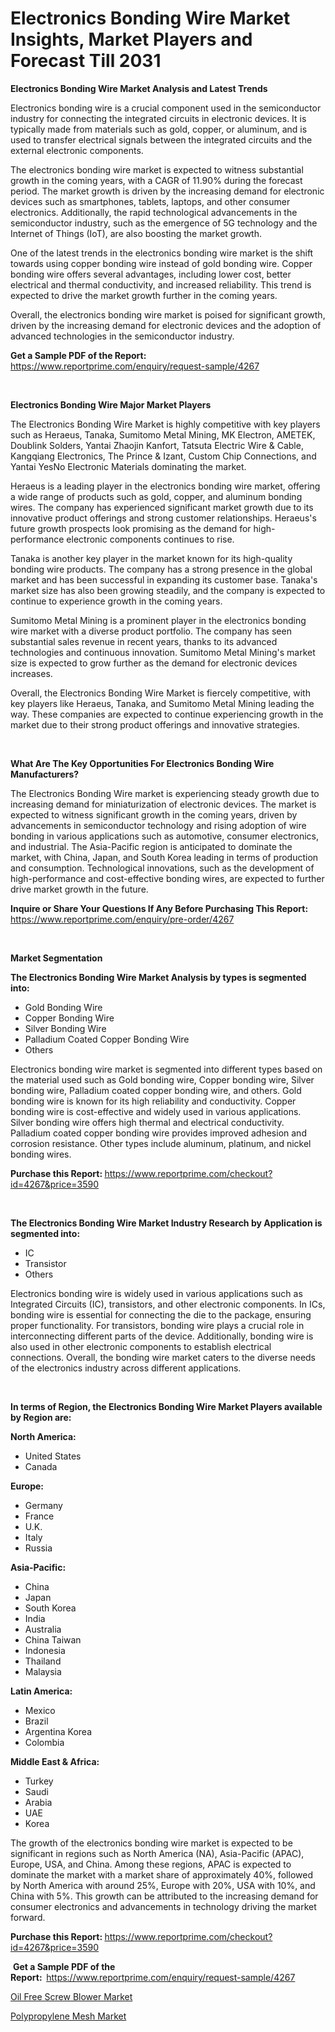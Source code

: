 <p><h1>Electronics Bonding Wire Market Insights, Market Players and Forecast Till 2031</h1></p><p><strong>Electronics Bonding Wire Market Analysis and Latest Trends</strong></p>
<p><p>Electronics bonding wire is a crucial component used in the semiconductor industry for connecting the integrated circuits in electronic devices. It is typically made from materials such as gold, copper, or aluminum, and is used to transfer electrical signals between the integrated circuits and the external electronic components.</p><p>The electronics bonding wire market is expected to witness substantial growth in the coming years, with a CAGR of 11.90% during the forecast period. The market growth is driven by the increasing demand for electronic devices such as smartphones, tablets, laptops, and other consumer electronics. Additionally, the rapid technological advancements in the semiconductor industry, such as the emergence of 5G technology and the Internet of Things (IoT), are also boosting the market growth.</p><p>One of the latest trends in the electronics bonding wire market is the shift towards using copper bonding wire instead of gold bonding wire. Copper bonding wire offers several advantages, including lower cost, better electrical and thermal conductivity, and increased reliability. This trend is expected to drive the market growth further in the coming years.</p><p>Overall, the electronics bonding wire market is poised for significant growth, driven by the increasing demand for electronic devices and the adoption of advanced technologies in the semiconductor industry.</p></p>
<p><strong>Get a Sample PDF of the Report:&nbsp;</strong> <a href="https://www.reportprime.com/enquiry/request-sample/4267">https://www.reportprime.com/enquiry/request-sample/4267</a></p>
<p>&nbsp;</p>
<p><strong>Electronics Bonding Wire Major Market Players</strong></p>
<p><p>The Electronics Bonding Wire Market is highly competitive with key players such as Heraeus, Tanaka, Sumitomo Metal Mining, MK Electron, AMETEK, Doublink Solders, Yantai Zhaojin Kanfort, Tatsuta Electric Wire & Cable, Kangqiang Electronics, The Prince & Izant, Custom Chip Connections, and Yantai YesNo Electronic Materials dominating the market.</p><p>Heraeus is a leading player in the electronics bonding wire market, offering a wide range of products such as gold, copper, and aluminum bonding wires. The company has experienced significant market growth due to its innovative product offerings and strong customer relationships. Heraeus's future growth prospects look promising as the demand for high-performance electronic components continues to rise.</p><p>Tanaka is another key player in the market known for its high-quality bonding wire products. The company has a strong presence in the global market and has been successful in expanding its customer base. Tanaka's market size has also been growing steadily, and the company is expected to continue to experience growth in the coming years.</p><p>Sumitomo Metal Mining is a prominent player in the electronics bonding wire market with a diverse product portfolio. The company has seen substantial sales revenue in recent years, thanks to its advanced technologies and continuous innovation. Sumitomo Metal Mining's market size is expected to grow further as the demand for electronic devices increases.</p><p>Overall, the Electronics Bonding Wire Market is fiercely competitive, with key players like Heraeus, Tanaka, and Sumitomo Metal Mining leading the way. These companies are expected to continue experiencing growth in the market due to their strong product offerings and innovative strategies.</p></p>
<p>&nbsp;</p>
<p><strong>What Are The Key Opportunities For Electronics Bonding Wire Manufacturers?</strong></p>
<p><p>The Electronics Bonding Wire market is experiencing steady growth due to increasing demand for miniaturization of electronic devices. The market is expected to witness significant growth in the coming years, driven by advancements in semiconductor technology and rising adoption of wire bonding in various applications such as automotive, consumer electronics, and industrial. The Asia-Pacific region is anticipated to dominate the market, with China, Japan, and South Korea leading in terms of production and consumption. Technological innovations, such as the development of high-performance and cost-effective bonding wires, are expected to further drive market growth in the future.</p></p>
<p><strong>Inquire or Share Your Questions If Any Before Purchasing This Report:</strong> <a href="https://www.reportprime.com/enquiry/pre-order/4267">https://www.reportprime.com/enquiry/pre-order/4267</a></p>
<p>&nbsp;</p>
<p><strong>Market Segmentation</strong></p>
<p><strong>The Electronics Bonding Wire Market Analysis by types is segmented into:</strong></p>
<p><ul><li>Gold Bonding Wire</li><li>Copper Bonding Wire</li><li>Silver Bonding Wire</li><li>Palladium Coated Copper Bonding Wire</li><li>Others</li></ul></p>
<p><p>Electronics bonding wire market is segmented into different types based on the material used such as Gold bonding wire, Copper bonding wire, Silver bonding wire, Palladium coated copper bonding wire, and others. Gold bonding wire is known for its high reliability and conductivity. Copper bonding wire is cost-effective and widely used in various applications. Silver bonding wire offers high thermal and electrical conductivity. Palladium coated copper bonding wire provides improved adhesion and corrosion resistance. Other types include aluminum, platinum, and nickel bonding wires.</p></p>
<p><strong>Purchase this Report:&nbsp;</strong><a href="https://www.reportprime.com/checkout?id=4267&price=3590">https://www.reportprime.com/checkout?id=4267&price=3590</a></p>
<p>&nbsp;</p>
<p><strong>The Electronics Bonding Wire Market Industry Research by Application is segmented into:</strong></p>
<p><ul><li>IC</li><li>Transistor</li><li>Others</li></ul></p>
<p><p>Electronics bonding wire is widely used in various applications such as Integrated Circuits (IC), transistors, and other electronic components. In ICs, bonding wire is essential for connecting the die to the package, ensuring proper functionality. For transistors, bonding wire plays a crucial role in interconnecting different parts of the device. Additionally, bonding wire is also used in other electronic components to establish electrical connections. Overall, the bonding wire market caters to the diverse needs of the electronics industry across different applications.</p></p>
<p>&nbsp;</p>
<p><strong>In terms of Region, the Electronics Bonding Wire Market Players available by Region are:</strong></p>
<p>
    <p> <strong> North America: </strong>
        <ul>
            <li>United States</li>
            <li>Canada</li>
        </ul>
        </p> 
    <p> <strong> Europe: </strong>
        <ul>
            <li>Germany</li>
            <li>France</li>
            <li>U.K.</li>
            <li>Italy</li>
            <li>Russia</li>
        </ul>
        </p> 
    <p> <strong> Asia-Pacific: </strong>
        <ul>
            <li>China</li>
            <li>Japan</li>
            <li>South Korea</li>
            <li>India</li>
            <li>Australia</li>
            <li>China Taiwan</li>
            <li>Indonesia</li>
            <li>Thailand</li>
            <li>Malaysia</li>
        </ul>
        </p> 
    <p> <strong> Latin America: </strong>
        <ul>
            <li>Mexico</li>
            <li>Brazil</li>
            <li>Argentina Korea</li>
            <li>Colombia</li>
        </ul>
        </p> 
    <p> <strong> Middle East & Africa: </strong>
        <ul>
            <li>Turkey</li>
            <li>Saudi</li>
            <li>Arabia</li>
            <li>UAE</li>
            <li>Korea</li>
        </ul>
    </p>
    </p>
<p><p>The growth of the electronics bonding wire market is expected to be significant in regions such as North America (NA), Asia-Pacific (APAC), Europe, USA, and China. Among these regions, APAC is expected to dominate the market with a market share of approximately 40%, followed by North America with around 25%, Europe with 20%, USA with 10%, and China with 5%. This growth can be attributed to the increasing demand for consumer electronics and advancements in technology driving the market forward.</p></p>
<p><strong>Purchase this Report: </strong><a href="https://www.reportprime.com/checkout?id=4267&price=3590">https://www.reportprime.com/checkout?id=4267&price=3590</a></p>
<p>&nbsp;<strong>Get a Sample PDF of the Report:&nbsp;&nbsp;</strong><a href="https://www.reportprime.com/enquiry/request-sample/4267">https://www.reportprime.com/enquiry/request-sample/4267</a></p>
<p><strong></strong></p>
<p><p><a href="https://view.publitas.com/reportprime-1/oil-free-screw-blower-market-size-market-share-and-global-market-analysis-report-2024-2031/">Oil Free Screw Blower Market</a></p><p><a href="https://flame-sidecar-702.notion.site/Polypropylene-Mesh-Market-Size-Market-Trends-and-Growth-Outlook-forecasted-for-period-from-2024-to-29afc766b5fa4bf483b34bcf42d0865f">Polypropylene Mesh Market</a></p></p>